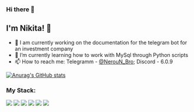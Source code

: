 ### Hi there 👋
## I'm Nikita! 👏

- 🔭 I am currently working on the documentation for the telegram bot for an investment company
- 🌱 I’m currently learning how to work with MySql through Python scripts
- 📫 How to reach me: Telegramm - [@NerouN_Bro](https://t.me/NerouN_Bro); Discord - 6.0.9

[![Anurag's GitHub stats](https://github-readme-stats.vercel.app/api?username=NerouN26)](https://github.com/anuraghazra/github-readme-stats)

<h3>My Stack:</h3>
<div style="float: left;">

<img src="https://img.shields.io/badge/Python-14354C?style=for-the-badge&logo=python&logoColor=white" />
<img src="https://img.shields.io/badge/PyCharm-000000.svg?&style=for-the-badge&logo=PyCharm&logoColor=white" />
<img src="https://img.shields.io/badge/Telegram-2CA5E0?style=for-the-badge&logo=telegram&logoColor=white" />
<img src="https://img.shields.io/badge/Adobe%20Photoshop-31A8FF?style=for-the-badge&logo=Adobe%20Photoshop&logoColor=black" />
<img src="https://img.shields.io/badge/MySQL-00000F?style=for-the-badge&logo=mysql&logoColor=white" />
<img src="https://img.shields.io/badge/PostgreSQL-316192?style=for-the-badge&logo=postgresql&logoColor=white" />
